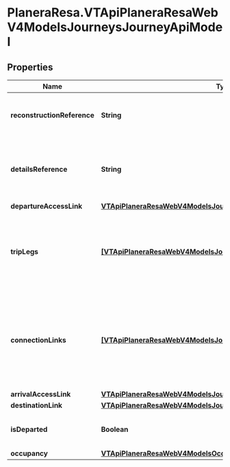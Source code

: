 # PlaneraResa.VTApiPlaneraResaWebV4ModelsJourneysJourneyApiModel

## Properties

Name | Type | Description | Notes
------------ | ------------- | ------------- | -------------
**reconstructionReference** | **String** | A reference that can be used to reconstruct this journey at a later time. | [optional] 
**detailsReference** | **String** | A reference that should be used when getting detailed information about the journey. | [optional] 
**departureAccessLink** | [**VTApiPlaneraResaWebV4ModelsJourneysDepartureAccessLinkApiModel**](VTApiPlaneraResaWebV4ModelsJourneysDepartureAccessLinkApiModel.md) |  | [optional] 
**tripLegs** | [**[VTApiPlaneraResaWebV4ModelsJourneysTripLegApiModel]**](VTApiPlaneraResaWebV4ModelsJourneysTripLegApiModel.md) | A list of trip legs on a journey, when applicable. A journey has either one or more trip legs or one  destination link. | [optional] 
**connectionLinks** | [**[VTApiPlaneraResaWebV4ModelsJourneysConnectionLinkApiModel]**](VTApiPlaneraResaWebV4ModelsJourneysConnectionLinkApiModel.md) | A list of ConnectionLinks between TripLegs, when applicable. The internal order of TripLegs and ConnectionLinks is defined by Index-property on the objects. | [optional] 
**arrivalAccessLink** | [**VTApiPlaneraResaWebV4ModelsJourneysArrivalAccessLinkApiModel**](VTApiPlaneraResaWebV4ModelsJourneysArrivalAccessLinkApiModel.md) |  | [optional] 
**destinationLink** | [**VTApiPlaneraResaWebV4ModelsJourneysDestinationLinkApiModel**](VTApiPlaneraResaWebV4ModelsJourneysDestinationLinkApiModel.md) |  | [optional] 
**isDeparted** | **Boolean** | Flag indicating if the first trip leg of the journey is departed. | [optional] 
**occupancy** | [**VTApiPlaneraResaWebV4ModelsOccupancyInformationApiModel**](VTApiPlaneraResaWebV4ModelsOccupancyInformationApiModel.md) |  | [optional] 


